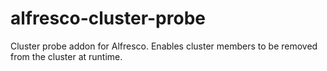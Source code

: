 alfresco-cluster-probe
======================

Cluster probe addon for Alfresco. Enables cluster members to be removed from the cluster at runtime.
